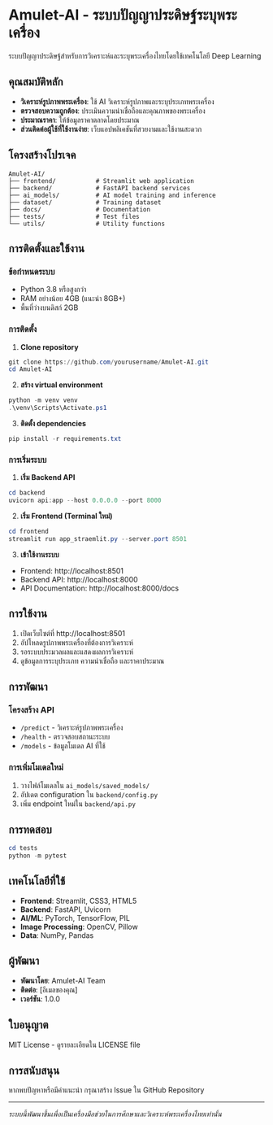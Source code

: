 # Amulet-AI - ระบบปัญญาประดิษฐ์ระบุพระเครื่อง

ระบบปัญญาประดิษฐ์สำหรับการวิเคราะห์และระบุพระเครื่องไทยโดยใช้เทคโนโลยี Deep Learning

## คุณสมบัติหลัก

- **วิเคราะห์รูปภาพพระเครื่อง**: ใช้ AI วิเคราะห์รูปภาพและระบุประเภทพระเครื่อง
- **ตรวจสอบความถูกต้อง**: ประเมินความน่าเชื่อถือและคุณภาพของพระเครื่อง  
- **ประมาณราคา**: ให้ข้อมูลราคาตลาดโดยประมาณ
- **ส่วนติดต่อผู้ใช้ที่ใช้งานง่าย**: เว็บแอปพลิเคชันที่สวยงามและใช้งานสะดวก

## โครงสร้างโปรเจค

```
Amulet-AI/
├── frontend/           # Streamlit web application
├── backend/            # FastAPI backend services  
├── ai_models/          # AI model training and inference
├── dataset/            # Training dataset
├── docs/               # Documentation
├── tests/              # Test files
└── utils/              # Utility functions
```

## การติดตั้งและใช้งาน

### ข้อกำหนดระบบ

- Python 3.8 หรือสูงกว่า
- RAM อย่างน้อย 4GB (แนะนำ 8GB+)
- พื้นที่ว่างบนดิสก์ 2GB

### การติดตั้ง

1. **Clone repository**
```powershell
git clone https://github.com/yourusername/Amulet-AI.git
cd Amulet-AI
```

2. **สร้าง virtual environment**
```powershell
python -m venv venv
.\venv\Scripts\Activate.ps1
```

3. **ติดตั้ง dependencies**
```powershell
pip install -r requirements.txt
```

### การเริ่มระบบ

1. **เริ่ม Backend API**
```powershell
cd backend
uvicorn api:app --host 0.0.0.0 --port 8000
```

2. **เริ่ม Frontend (Terminal ใหม่)**
```powershell
cd frontend
streamlit run app_straemlit.py --server.port 8501
```

3. **เข้าใช้งานระบบ**
- Frontend: http://localhost:8501
- Backend API: http://localhost:8000
- API Documentation: http://localhost:8000/docs

## การใช้งาน

1. เปิดเว็บไซต์ที่ http://localhost:8501
2. อัปโหลดรูปภาพพระเครื่องที่ต้องการวิเคราะห์
3. รอระบบประมวลผลและแสดงผลการวิเคราะห์
4. ดูข้อมูลการระบุประเภท ความน่าเชื่อถือ และราคาประมาณ

## การพัฒนา

### โครงสร้าง API

- `/predict` - วิเคราะห์รูปภาพพระเครื่อง
- `/health` - ตรวจสอบสถานะระบบ
- `/models` - ข้อมูลโมเดล AI ที่ใช้

### การเพิ่มโมเดลใหม่

1. วางไฟล์โมเดลใน `ai_models/saved_models/`
2. อัปเดต configuration ใน `backend/config.py`
3. เพิ่ม endpoint ใหม่ใน `backend/api.py`

## การทดสอบ

```powershell
cd tests
python -m pytest
```

## เทคโนโลยีที่ใช้

- **Frontend**: Streamlit, CSS3, HTML5
- **Backend**: FastAPI, Uvicorn
- **AI/ML**: PyTorch, TensorFlow, PIL
- **Image Processing**: OpenCV, Pillow
- **Data**: NumPy, Pandas

## ผู้พัฒนา

- **พัฒนาโดย**: Amulet-AI Team
- **ติดต่อ**: [อีเมลของคุณ]
- **เวอร์ชัน**: 1.0.0

## ใบอนุญาต

MIT License - ดูรายละเอียดใน LICENSE file

## การสนับสนุน

หากพบปัญหาหรือมีคำแนะนำ กรุณาสร้าง Issue ใน GitHub Repository

---
*ระบบนี้พัฒนาขึ้นเพื่อเป็นเครื่องมือช่วยในการศึกษาและวิเคราะห์พระเครื่องไทยเท่านั้น*
